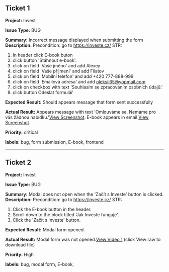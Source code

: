## Ticket 1
**Project:** Invest

**Issue Type:** BUG

**Summary:**  Incorrect message displayed when submitting the form
**Description:**
Precondition: go to https://investe.cz/
STR:
1. In header click E-book buton
2. click button 'Stáhnout e-book'.
3. click on field 'Vaše jméno' and add Alexey
4. click on field 'Vaše příjmení' and add Filatov
5. click on field 'Mobilní telefon' and add +420 777-888-999
6. click on field 'Emailová adresa' and add oleksii65@yopmail.com
7. click on checkbox with text 'Souhlasím se zpracováním osobních údajů.'
8. click button Odeslat formulář

**Expected Result:** 
Should appears message that form sent successfully 

**Actual Result:** 
Appears message with text 'Omlouváme se. Nemáme pro vás žádnou nabídku.'[View Screenshot](screenshots/Screenshot2.png). E-book appears in email [View Screenshot](screenshots/Screenshot3.png).

**Priority:** 
critical

**labels:** 
bug, form submission, E-book, frontend

---

## Ticket 2
**Project:** Invest

**Issue Type:** BUG

**Summary:**  Modal does not open when the 'Začít s Investe' button is clicked.
**Description:**
Precondition: go to https://investe.cz/
STR:
1. Click the E-book button in the header.
2. Scroll down to the block titled 'Jak Investe funguje'.
3. Click the 'Začít s Investe' button.

   
**Expected Result:** 
Modal form opened. 

**Actual Result:** 
Modal form was not opened.[View Video 1](video/video2.mp4) (click View raw to download file)

**Priority:** 
High

**labels:** 
bug, modal form, E-book,


